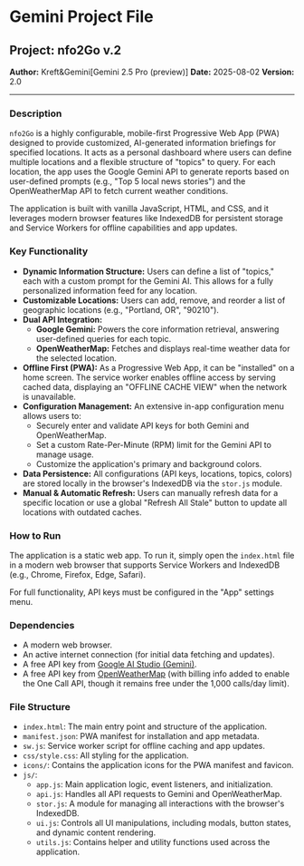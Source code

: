 # Gemini Project File

## Project: nfo2Go v.2

**Author:** Kreft&Gemini[Gemini 2.5 Pro (preview)]
**Date:** 2025-08-02
**Version:** 2.0

---

### Description

`nfo2Go` is a highly configurable, mobile-first Progressive Web App (PWA) designed to provide customized, AI-generated information briefings for specified locations. It acts as a personal dashboard where users can define multiple locations and a flexible structure of "topics" to query. For each location, the app uses the Google Gemini API to generate reports based on user-defined prompts (e.g., "Top 5 local news stories") and the OpenWeatherMap API to fetch current weather conditions.

The application is built with vanilla JavaScript, HTML, and CSS, and it leverages modern browser features like IndexedDB for persistent storage and Service Workers for offline capabilities and app updates.

### Key Functionality

-   **Dynamic Information Structure:** Users can define a list of "topics," each with a custom prompt for the Gemini AI. This allows for a fully personalized information feed for any location.
-   **Customizable Locations:** Users can add, remove, and reorder a list of geographic locations (e.g., "Portland, OR", "90210").
-   **Dual API Integration:**
    -   **Google Gemini:** Powers the core information retrieval, answering user-defined queries for each topic.
    -   **OpenWeatherMap:** Fetches and displays real-time weather data for the selected location.
-   **Offline First (PWA):** As a Progressive Web App, it can be "installed" on a home screen. The service worker enables offline access by serving cached data, displaying an "OFFLINE CACHE VIEW" when the network is unavailable.
-   **Configuration Management:** An extensive in-app configuration menu allows users to:
    -   Securely enter and validate API keys for both Gemini and OpenWeatherMap.
    -   Set a custom Rate-Per-Minute (RPM) limit for the Gemini API to manage usage.
    -   Customize the application's primary and background colors.
-   **Data Persistence:** All configurations (API keys, locations, topics, colors) are stored locally in the browser's IndexedDB via the `stor.js` module.
-   **Manual & Automatic Refresh:** Users can manually refresh data for a specific location or use a global "Refresh All Stale" button to update all locations with outdated caches.

### How to Run

The application is a static web app. To run it, simply open the `index.html` file in a modern web browser that supports Service Workers and IndexedDB (e.g., Chrome, Firefox, Edge, Safari).

For full functionality, API keys must be configured in the "App" settings menu.

### Dependencies

-   A modern web browser.
-   An active internet connection (for initial data fetching and updates).
-   A free API key from [Google AI Studio (Gemini)](https://aistudio.google.com/app/apikey).
-   A free API key from [OpenWeatherMap](https://home.openweathermap.org/api_keys) (with billing info added to enable the One Call API, though it remains free under the 1,000 calls/day limit).

### File Structure

-   `index.html`: The main entry point and structure of the application.
-   `manifest.json`: PWA manifest for installation and app metadata.
-   `sw.js`: Service worker script for offline caching and app updates.
-   `css/style.css`: All styling for the application.
-   `icons/`: Contains the application icons for the PWA manifest and favicon.
-   `js/`:
    -   `app.js`: Main application logic, event listeners, and initialization.
    -   `api.js`: Handles all API requests to Gemini and OpenWeatherMap.
    -   `stor.js`: A module for managing all interactions with the browser's IndexedDB.
    -   `ui.js`: Controls all UI manipulations, including modals, button states, and dynamic content rendering.
    -   `utils.js`: Contains helper and utility functions used across the application.
